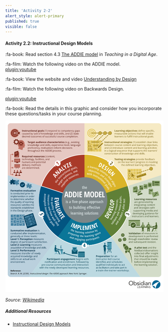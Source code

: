```yaml
---
title: 'Activity 2-2'
alert_style: alert-primary
published: true
visible: false
---
```



#### Activity 2.2: Instructional Design Models

:fa-book: Read section 4.3 [The ADDIE model](https://pressbooks.bccampus.ca/teachinginadigitalagev2/chapter/6-5-the-addie-model/) in *Teaching in a Digital Age*.

:fa-film: Watch the following video on the ADDIE model.  
[plugin:youtube](https://www.youtube.com/watch?v=BCJY_r7NJc0)

:fa-book: View the website and video [Understanding by Design](https://cft.vanderbilt.edu/guides-sub-pages/understanding-by-design/)

:fa-film: Watch the following video on Backwards Design.  

[plugin:youtube](https://www.youtube.com/watch?v=dLKq_rCuSkw)

:fa-book: Read the details in this graphic and consider how you incorporate these questions/tasks in your course planning.

![](ADDIE_MODEL_INSTRUKSIONAL.jpg)

*Source: [Wikimedia](https://commons.wikimedia.org/wiki/File:ADDIE_MODEL_INSTRUKSIONAL.jpg)*

##### Additional Resources
- [Instructional Design Models](https://www.instructionaldesign.org/models/)
